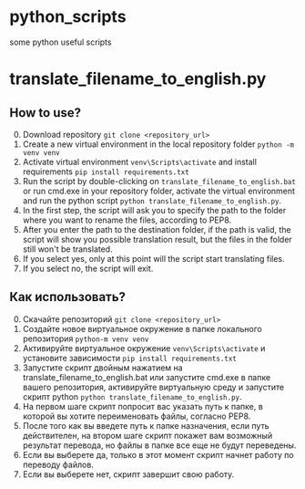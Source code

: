 # python_scripts
some python useful scripts

# translate_filename_to_english.py
## How to use?

0. Download repository `git clone <repository_url>`
1. Create a new virtual environment in the local repository folder `python -m venv venv`
2. Activate virtual environment `venv\Scripts\activate` and install requirements `pip install requirements.txt`
3. Run the script by double-clicking on `translate_filename_to_english.bat` or run cmd.exe in your repository folder, activate the virtual environment and run the python script `python translate_filename_to_english.py`.
4. In the first step, the script will ask you to specify the path to the folder where you want to rename the files, according to PEP8.
5. After you enter the path to the destination folder, if the path is valid, the script will show you
possible translation result, but the files in the folder still won't be translated.
6. If you select yes, only at this point will the script start translating files.
7. If you select no, the script will exit.

## Как использовать?
0. Скачайте репозиторий `git clone <repository_url>`
1. Создайте новое виртуальное окружение в папке локального репозитория `python-m venv venv`
2. Активируйте виртуальное окружение `venv\Scripts\activate` и установите зависимости `pip install requirements.txt`
3. Запустите скрипт двойным нажатием на translate_filename_to_english.bat или запустите cmd.exe в папке вашего репозитория, активируйте виртуальную среду и запустите скрипт python `python translate_filename_to_english.py`.
5. На первом шаге скрипт попросит вас указать путь к папке, в которой вы хотите переименовать файлы, согласно PEP8.
6. После того как вы введете путь к папке назначения, если путь действителен, на втором шаге скрипт покажет вам
возможный результат перевода, но файлы в папке все еще не будут переведены.
7. Если вы выберете да, только в этот момент скрипт начнет работу по переводу файлов.
8. Если вы выберете нет, скрипт завершит свою работу.
